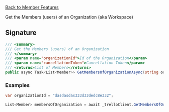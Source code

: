 [Back to Member Features](TrelloClient#member-features)

Get the Members (users) of an Organization (aka Workspace)

## Signature
```cs
/// <summary>
/// Get the Members (users) of an Organization
/// </summary>
/// <param name="organizationId">Id of the Organization</param>
/// <param name="cancellationToken">Cancellation Token</param>
/// <returns>List of Members</returns>
public async Task<List<Member>> GetMembersOfOrganizationAsync(string organizationId, CancellationToken cancellationToken = default) {...}
```
### Examples

```cs
var organizationId = "dasdasdas333d33dedc8e332";

List<Member> membersOfOrganization = await _trelloClient.GetMembersOfOrganizationAsync(organizationId);
```